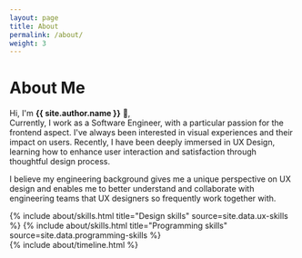 ```yaml
---
layout: page
title: About
permalink: /about/
weight: 3
---
```


# **About Me**

Hi, I'm **{{ site.author.name }}** :wave:,<br>
Currently, I work as a Software Engineer, with a particular passion for the frontend aspect. I've always been interested in visual experiences and their impact on users. Recently, I have been deeply immersed in UX Design, learning how to enhance user interaction and satisfaction through thoughtful design process.

I believe my engineering background gives me a unique perspective on UX design and enables me to better understand and collaborate with engineering teams that UX designers so frequently work together with.

<div class="row">
{% include about/skills.html title="Design skills" source=site.data.ux-skills %}
{% include about/skills.html title="Programming skills" source=site.data.programming-skills %}
</div>

<div class="row">
{% include about/timeline.html %}
</div>